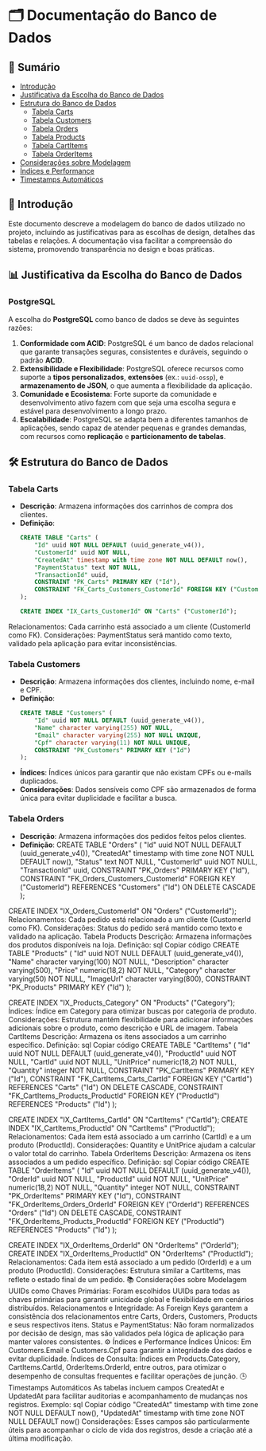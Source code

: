 # 🗂️ Documentação do Banco de Dados

## 📄 Sumário
- [Introdução](#introdução)
- [Justificativa da Escolha do Banco de Dados](#justificativa-da-escolha-do-banco-de-dados)
- [Estrutura do Banco de Dados](#estrutura-do-banco-de-dados)
    - [Tabela Carts](#tabela-carts)
    - [Tabela Customers](#tabela-customers)
    - [Tabela Orders](#tabela-orders)
    - [Tabela Products](#tabela-products)
    - [Tabela CartItems](#tabela-cartitems)
    - [Tabela OrderItems](#tabela-orderitems)
- [Considerações sobre Modelagem](#considerações-sobre-modelagem)
- [Índices e Performance](#índices-e-performance)
- [Timestamps Automáticos](#timestamps-automáticos)

## 📌 Introdução
Este documento descreve a modelagem do banco de dados utilizado no projeto, incluindo as justificativas para as escolhas de design, detalhes das tabelas e relações. A documentação visa facilitar a compreensão do sistema, promovendo transparência no design e boas práticas.

## 📊 Justificativa da Escolha do Banco de Dados

### **PostgreSQL**
A escolha do **PostgreSQL** como banco de dados se deve às seguintes razões:
1. **Conformidade com ACID**: PostgreSQL é um banco de dados relacional que garante transações seguras, consistentes e duráveis, seguindo o padrão **ACID**.
2. **Extensibilidade e Flexibilidade**: PostgreSQL oferece recursos como suporte a **tipos personalizados**, **extensões** (ex.: `uuid-ossp`), e **armazenamento de JSON**, o que aumenta a flexibilidade da aplicação.
3. **Comunidade e Ecosistema**: Forte suporte da comunidade e desenvolvimento ativo fazem com que seja uma escolha segura e estável para desenvolvimento a longo prazo.
4. **Escalabilidade**: PostgreSQL se adapta bem a diferentes tamanhos de aplicações, sendo capaz de atender pequenas e grandes demandas, com recursos como **replicação** e **particionamento de tabelas**.

## 🛠️ Estrutura do Banco de Dados

### **Tabela Carts**
- **Descrição**: Armazena informações dos carrinhos de compra dos clientes.
- **Definição**:
  ```sql
  CREATE TABLE "Carts" (
      "Id" uuid NOT NULL DEFAULT (uuid_generate_v4()),
      "CustomerId" uuid NOT NULL,
      "CreatedAt" timestamp with time zone NOT NULL DEFAULT now(),
      "PaymentStatus" text NOT NULL,
      "TransactionId" uuid,
      CONSTRAINT "PK_Carts" PRIMARY KEY ("Id"),
      CONSTRAINT "FK_Carts_Customers_CustomerId" FOREIGN KEY ("CustomerId") REFERENCES "Customers" ("Id") ON DELETE CASCADE
  );

  CREATE INDEX "IX_Carts_CustomerId" ON "Carts" ("CustomerId");
Relacionamentos: Cada carrinho está associado a um cliente (CustomerId como FK).
Considerações: PaymentStatus será mantido como texto, validado pela aplicação para evitar inconsistências.

### **Tabela Customers**
- **Descrição**: Armazena informações dos clientes, incluindo nome, e-mail e CPF.
- **Definição**:
  ```sql
  CREATE TABLE "Customers" (
      "Id" uuid NOT NULL DEFAULT (uuid_generate_v4()),
      "Name" character varying(255) NOT NULL,
      "Email" character varying(255) NOT NULL UNIQUE,
      "Cpf" character varying(11) NOT NULL UNIQUE,
      CONSTRAINT "PK_Customers" PRIMARY KEY ("Id")
  );
- **Índices**: Índices únicos para garantir que não existam CPFs ou e-mails duplicados.
- **Considerações**: Dados sensíveis como CPF são armazenados de forma única para evitar duplicidade e facilitar a busca.

### **Tabela Orders**
- **Descrição**: Armazena informações dos pedidos feitos pelos clientes.
- **Definição**:
CREATE TABLE "Orders" (
"Id" uuid NOT NULL DEFAULT (uuid_generate_v4()),
"CreatedAt" timestamp with time zone NOT NULL DEFAULT now(),
"Status" text NOT NULL,
"CustomerId" uuid NOT NULL,
"TransactionId" uuid,
CONSTRAINT "PK_Orders" PRIMARY KEY ("Id"),
CONSTRAINT "FK_Orders_Customers_CustomerId" FOREIGN KEY ("CustomerId") REFERENCES "Customers" ("Id") ON DELETE CASCADE
);

CREATE INDEX "IX_Orders_CustomerId" ON "Orders" ("CustomerId");
Relacionamentos: Cada pedido está relacionado a um cliente (CustomerId como FK).
Considerações: Status do pedido será mantido como texto e validado na aplicação.
Tabela Products
Descrição: Armazena informações dos produtos disponíveis na loja.
Definição:
sql
Copiar código
CREATE TABLE "Products" (
    "Id" uuid NOT NULL DEFAULT (uuid_generate_v4()),
    "Name" character varying(100) NOT NULL,
    "Description" character varying(500),
    "Price" numeric(18,2) NOT NULL,
    "Category" character varying(50) NOT NULL,
    "ImageUrl" character varying(800),
    CONSTRAINT "PK_Products" PRIMARY KEY ("Id")
);

CREATE INDEX "IX_Products_Category" ON "Products" ("Category");
Índices: Índice em Category para otimizar buscas por categoria de produto.
Considerações: Estrutura mantém flexibilidade para adicionar informações adicionais sobre o produto, como descrição e URL de imagem.
Tabela CartItems
Descrição: Armazena os itens associados a um carrinho específico.
Definição:
sql
Copiar código
CREATE TABLE "CartItems" (
"Id" uuid NOT NULL DEFAULT (uuid_generate_v4()),
"ProductId" uuid NOT NULL,
"CartId" uuid NOT NULL,
"UnitPrice" numeric(18,2) NOT NULL,
"Quantity" integer NOT NULL,
CONSTRAINT "PK_CartItems" PRIMARY KEY ("Id"),
CONSTRAINT "FK_CartItems_Carts_CartId" FOREIGN KEY ("CartId") REFERENCES "Carts" ("Id") ON DELETE CASCADE,
CONSTRAINT "FK_CartItems_Products_ProductId" FOREIGN KEY ("ProductId") REFERENCES "Products" ("Id")
);

CREATE INDEX "IX_CartItems_CartId" ON "CartItems" ("CartId");
CREATE INDEX "IX_CartItems_ProductId" ON "CartItems" ("ProductId");
Relacionamentos: Cada item está associado a um carrinho (CartId) e a um produto (ProductId).
Considerações: Quantity e UnitPrice ajudam a calcular o valor total do carrinho.
Tabela OrderItems
Descrição: Armazena os itens associados a um pedido específico.
Definição:
sql
Copiar código
CREATE TABLE "OrderItems" (
"Id" uuid NOT NULL DEFAULT (uuid_generate_v4()),
"OrderId" uuid NOT NULL,
"ProductId" uuid NOT NULL,
"UnitPrice" numeric(18,2) NOT NULL,
"Quantity" integer NOT NULL,
CONSTRAINT "PK_OrderItems" PRIMARY KEY ("Id"),
CONSTRAINT "FK_OrderItems_Orders_OrderId" FOREIGN KEY ("OrderId") REFERENCES "Orders" ("Id") ON DELETE CASCADE,
CONSTRAINT "FK_OrderItems_Products_ProductId" FOREIGN KEY ("ProductId") REFERENCES "Products" ("Id")
);

CREATE INDEX "IX_OrderItems_OrderId" ON "OrderItems" ("OrderId");
CREATE INDEX "IX_OrderItems_ProductId" ON "OrderItems" ("ProductId");
Relacionamentos: Cada item está associado a um pedido (OrderId) e a um produto (ProductId).
Considerações: Estrutura similar a CartItems, mas reflete o estado final de um pedido.
📚 Considerações sobre Modelagem
UUIDs como Chaves Primárias: Foram escolhidos UUIDs para todas as chaves primárias para garantir unicidade global e flexibilidade em cenários distribuídos.
Relacionamentos e Integridade: As Foreign Keys garantem a consistência dos relacionamentos entre Carts, Orders, Customers, Products e seus respectivos itens.
Status e PaymentStatus: Não foram normalizados por decisão de design, mas são validados pela lógica de aplicação para manter valores consistentes.
⚙️ Índices e Performance
Índices Únicos: Em Customers.Email e Customers.Cpf para garantir a integridade dos dados e evitar duplicidade.
Índices de Consulta: Índices em Products.Category, CartItems.CartId, OrderItems.OrderId, entre outros, para otimizar o desempenho de consultas frequentes e facilitar operações de junção.
🕒 Timestamps Automáticos
As tabelas incluem campos CreatedAt e UpdatedAt para facilitar auditorias e acompanhamento de mudanças nos registros.
Exemplo:
sql
Copiar código
"CreatedAt" timestamp with time zone NOT NULL DEFAULT now(),
"UpdatedAt" timestamp with time zone NOT NULL DEFAULT now()
Considerações: Esses campos são particularmente úteis para acompanhar o ciclo de vida dos registros, desde a criação até a última modificação.